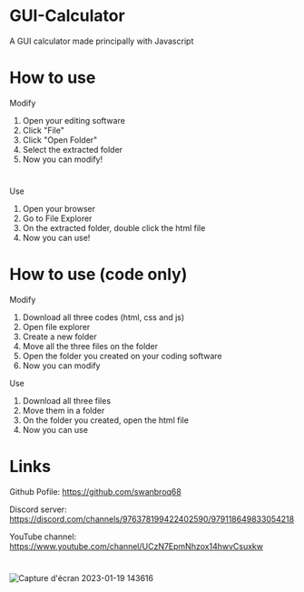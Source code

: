 # GUI-Calculator
A GUI calculator made principally with Javascript

# How to use
Modify
1. Open your editing software
2. Click "File"
3. Click "Open Folder"
4. Select the extracted folder
5. Now you can modify!
#
Use
1. Open your browser
2. Go to File Explorer
3. On the extracted folder, double click the html file
4. Now you can use!

# How to use (code only)
Modify
1. Download all three codes (html, css and js)
2. Open file explorer
3. Create a new folder
4. Move all the three files on the folder
5. Open the folder you created on your coding software
6. Now you can modify

Use
1. Download all three files
2. Move them in a folder
3. On the folder you created, open the html file
4. Now you can use

# Links
Github Pofile: https://github.com/swanbroq68

Discord server: https://discord.com/channels/976378199422402590/979118649833054218

YouTube channel: https://www.youtube.com/channel/UCzN7EpmNhzox14hwvCsuxkw
#
![Capture d'écran 2023-01-19 143616](https://user-images.githubusercontent.com/118814524/213461343-8868e6a1-a489-4c79-b6a6-42958043d78e.png)
